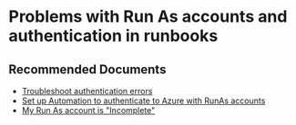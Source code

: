 <properties
    pageTitle="Problems with Run As accounts and authentication in runbooks"
    description="Problems with Run As accounts and authentication in runbooks"
    service="microsoft.automation"
    resource="automationaccounts"
    authors="csand-msft"
    ms.author="csand"
    displayOrder="9"
    selfHelpType="resource"
    productPesIds=""
    supportTopicIds=""
    resourceTags=""
    cloudEnvironments="MoonCake"
	articleId="automation-troubleshoot-map-problemswithauthentication-mooncake"
/>

# Problems with Run As accounts and authentication in runbooks

## **Recommended Documents**

* [Troubleshoot authentication errors](https://docs.azure.cn/automation/troubleshoot/runbooks#authentication-errors-when-working-with-azure-automation-runbooks)
* [Set up Automation to authenticate to Azure with RunAs accounts](https://docs.azure.cn/automation/manage-runas-account)
* [My Run As account is "Incomplete"](https://docs.azure.cn/automation/manage-runas-account#misconfiguration)


